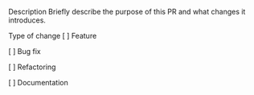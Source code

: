 Description
Briefly describe the purpose of this PR and what changes it introduces.

Type of change
[ ] Feature

[ ] Bug fix

[ ] Refactoring

[ ] Documentation